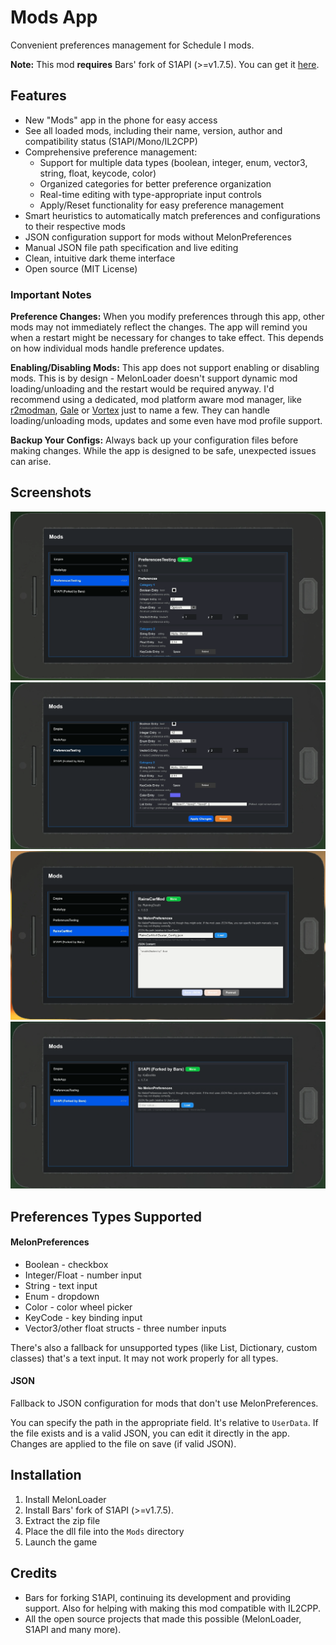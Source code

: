 ﻿# Mods App

Convenient preferences management for Schedule I mods.

**Note:** This mod **requires** Bars' fork of S1API (>=v1.7.5). You can get it [here](https://github.com/ifBars/S1API/releases/).

## Features
- New "Mods" app in the phone for easy access
- See all loaded mods, including their name, version, author and compatibility status (S1API/Mono/IL2CPP)
- Comprehensive preference management:
    - Support for multiple data types (boolean, integer, enum, vector3, string, float, keycode, color)
    - Organized categories for better preference organization
    - Real-time editing with type-appropriate input controls
    - Apply/Reset functionality for easy preference management
- Smart heuristics to automatically match preferences and configurations to their respective mods
- JSON configuration support for mods without MelonPreferences
- Manual JSON file path specification and live editing
- Clean, intuitive dark theme interface
- Open source (MIT License)

### Important Notes
**Preference Changes:** When you modify preferences through this app, other mods may not immediately reflect the changes. The app will remind you when a restart might be necessary for changes to take effect. This depends on how individual mods handle preference updates.

**Enabling/Disabling Mods:** This app does not support enabling or disabling mods. This is by design - MelonLoader doesn't support dynamic mod loading/unloading and the restart would be required anyway. I'd recommend using a dedicated, mod platform aware mod manager, like [r2modman](https://thunderstore.io/c/schedule-i/p/ebkr/r2modman/), [Gale](https://thunderstore.io/c/schedule-i/p/Kesomannen/GaleModManager/) or [Vortex](https://www.nexusmods.com/site/mods/1) just to name a few. They can handle loading/unloading mods, updates and some even have mod profile support.

**Backup Your Configs:** Always back up your configuration files before making changes. While the app is designed to be safe, unexpected issues can arise.

## Screenshots
![Mod with preferences, first category](https://raw.githubusercontent.com/k073l/s1-modsapp/refs/heads/master/assets/pref-1.png)
![Mod with preferences, second category](https://raw.githubusercontent.com/k073l/s1-modsapp/refs/heads/master/assets/pref-2.png)
![Mod without preferences, JSON config](https://raw.githubusercontent.com/k073l/s1-modsapp/refs/heads/master/assets/json-compat.png)
![Mod without preferences](https://raw.githubusercontent.com/k073l/s1-modsapp/refs/heads/master/assets/no-pref.png)

## Preferences Types Supported
#### MelonPreferences
- Boolean - checkbox
- Integer/Float - number input
- String - text input
- Enum - dropdown
- Color - color wheel picker
- KeyCode - key binding input
- Vector3/other float structs - three number inputs

There's also a fallback for unsupported types (like List, Dictionary, custom classes) that's a text input. It may not work properly for all types.

#### JSON
Fallback to JSON configuration for mods that don't use MelonPreferences.

You can specify the path in the appropriate field. It's relative to `UserData`.
If the file exists and is a valid JSON, you can edit it directly in the app.
Changes are applied to the file on save (if valid JSON).

## Installation
1. Install MelonLoader
2. Install Bars' fork of S1API (>=v1.7.5).
3. Extract the zip file
4. Place the dll file into the `Mods` directory
5. Launch the game

## Credits
- Bars for forking S1API, continuing its development and providing support. Also for helping with making this mod compatible with IL2CPP.
- All the open source projects that made this possible (MelonLoader, S1API and many more).
